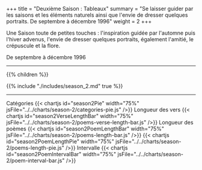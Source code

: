 +++
title = "Deuxième Saison : Tableaux"
summary = "Se laisser guider par les saisons et les éléments naturels ainsi que l'envie de dresser quelques portraits. De septembre à décembre 1996"
weight = 2
+++

Une Saison toute de petites touches : l'inspiration guidée par l'automne puis l'hiver advenus, l'envie de dresser quelques portraits, également l'amitié, le crépuscule et la flore.

De septembre à décembre 1996

---
{{% children  %}}

{{% include "./includes/season_2.md" true %}}

---
Catégories
{{< chartjs id="season2Pie" width="75%" jsFile="../../charts/season-2/categories-pie.js" />}}
Longueur des vers
{{< chartjs id="season2VerseLengthBar" width="75%" jsFile="../../charts/season-2/poems-verse-length-bar.js" />}}
Longueur des poèmes
{{< chartjs id="season2PoemLengthBar" width="75%" jsFile="../../charts/season-2/poems-length-bar.js" />}}
{{< chartjs id="season2PoemLengthPie" width="75%" jsFile="../../charts/season-2/poems-length-pie.js" />}}
Intervalle
{{< chartjs id="season2PoemIntervalBar" width="75%" jsFile="../../charts/season-2/poem-interval-bar.js" />}}

